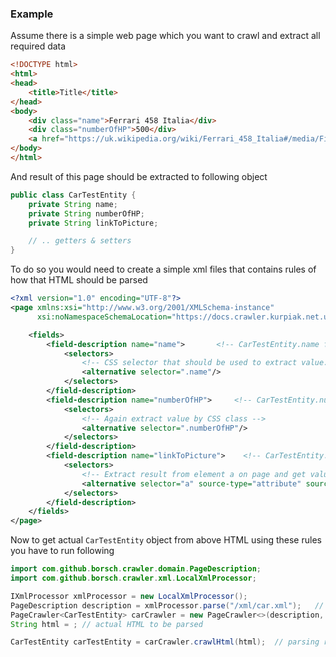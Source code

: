 ### Example

Assume there is a simple web page which you want to crawl and extract all required data

```html
<!DOCTYPE html>
<html>
<head>
    <title>Title</title>
</head>
<body>
    <div class="name">Ferrari 458 Italia</div>
    <div class="numberOfHP">500</div>
    <a href="https://uk.wikipedia.org/wiki/Ferrari_458_Italia#/media/File:Ferrari_458_Italia_--_05-18-2011.jpg">Link</a>
</body>
</html>
```

And result of this page should be extracted to following object

```java
public class CarTestEntity {
    private String name;
    private String numberOfHP;
    private String linkToPicture;

    // .. getters & setters
}
```

To do so you would need to create a simple xml files that contains rules of how that HTML should be parsed

```xml
<?xml version="1.0" encoding="UTF-8"?>
<page xmlns:xsi="http://www.w3.org/2001/XMLSchema-instance"
      xsi:noNamespaceSchemaLocation="https://docs.crawler.kurpiak.net.ua/crawler-1.1.xsd">

    <fields>
        <field-description name="name">       <!-- CarTestEntity.name field  -->
            <selectors>
                <!-- CSS selector that should be used to extract value. In this case by CSS class -->
                <alternative selector=".name"/>
            </selectors>
        </field-description>
        <field-description name="numberOfHP">     <!-- CarTestEntity.numberOfHP field  -->
            <selectors>
                <!-- Again extract value by CSS class -->
                <alternative selector=".numberOfHP"/>
            </selectors>
        </field-description>
        <field-description name="linkToPicture">    <!-- CarTestEntity.linkToPicture field  -->
            <selectors>
                <!-- Extract result from element a on page and get value from its attribute href -->
                <alternative selector="a" source-type="attribute" source="href"/>
            </selectors>
        </field-description>
    </fields>
</page>
```

Now to get actual `CarTestEntity` object from above HTML using these rules you have to run following

```java
import com.github.borsch.crawler.domain.PageDescription;
import com.github.borsch.crawler.xml.LocalXmlProcessor;

IXmlProcessor xmlProcessor = new LocalXmlProcessor();
PageDescription description = xmlProcessor.parse("/xml/car.xml");   // location on location machine to XML rules
PageCrawler<CarTestEntity> carCrawler = new PageCrawler<>(description, CarTestEntity::new);
String html = ; // actual HTML to be parsed

CarTestEntity carTestEntity = carCrawler.crawlHtml(html);  // parsing result

```